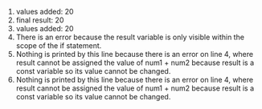 1. values added:  20
2. final result:  20
3. values added:  20
4. There is an error because the result variable is only visible within the scope of the if statement.
5. Nothing is printed by this line because there is an error on line 4, where result cannot be assigned the value of num1 + num2 because result is a const variable so its value cannot be changed. 
6. Nothing is printed by this line because there is an error on line 4, where result cannot be assigned the value of num1 + num2 because result is a const variable so its value cannot be changed. 